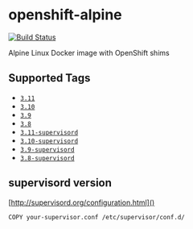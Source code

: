 # openshift-alpine
[![Build Status](https://travis-ci.org/itsbcit/openshift-alpine.svg?branch=master)](https://travis-ci.org/itsbcit/openshift-alpine)

Alpine Linux Docker image with OpenShift shims

## Supported Tags
* [`3.11`](https://github.com/itsbcit/openshift-alpine/blob/master/3.11/Dockerfile)
* [`3.10`](https://github.com/itsbcit/openshift-alpine/blob/master/3.10/Dockerfile)
* [`3.9`](https://github.com/itsbcit/openshift-alpine/blob/master/3.9/Dockerfile)
* [`3.8`](https://github.com/itsbcit/openshift-alpine/blob/master/3.8/Dockerfile)
* [`3.11-supervisord`](https://github.com/itsbcit/openshift-alpine/blob/master/3.11-supervisord/Dockerfile)
* [`3.10-supervisord`](https://github.com/itsbcit/openshift-alpine/blob/master/3.10-supervisord/Dockerfile)
* [`3.9-supervisord`](https://github.com/itsbcit/openshift-alpine/blob/master/3.9-supervisord/Dockerfile)
* [`3.8-supervisord`](https://github.com/itsbcit/openshift-alpine/blob/master/3.8-supervisord/Dockerfile)

## supervisord version
[http://supervisord.org/configuration.html]()

`COPY your-supervisor.conf /etc/supervisor/conf.d/`
